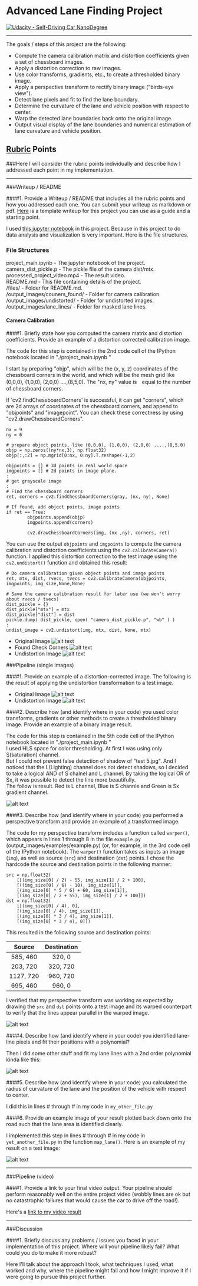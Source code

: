 # Advanced Lane Finding Project

[![Udacity - Self-Driving Car NanoDegree](https://s3.amazonaws.com/udacity-sdc/github/shield-carnd.svg)](http://www.udacity.com/drive)

---

The goals / steps of this project are the following:

* Compute the camera calibration matrix and distortion coefficients given a set of chessboard images.
* Apply a distortion correction to raw images.
* Use color transforms, gradients, etc., to create a thresholded binary image.
* Apply a perspective transform to rectify binary image ("birds-eye view").
* Detect lane pixels and fit to find the lane boundary.
* Determine the curvature of the lane and vehicle position with respect to center.
* Warp the detected lane boundaries back onto the original image.
* Output visual display of the lane boundaries and numerical estimation of lane curvature and vehicle position.

[//]: # (Image References)

[camera_org]: ./camera_cal/calibration2.jpg "Distorted"
[camera_corner]: ./output_images/couners_found/calibration2.jpg "Counersfound"
[camera_undist]: ./output_images/undistorted/calibration2.jpg "Undistorted"
[test1_org]: ./test_images/test1.jpg "Distorted"
[test1_undist]: ./output_images/undistorted/test1.jpg "Undistorted"
[color_grad]: ./files/color_and_grad.png "binarized"

[image2]: ./test_images/test1.jpg "Road Transformed"
[image3]: ./examples/binary_combo_example.jpg "Binary Example"
[image4]: ./examples/warped_straight_lines.jpg "Warp Example"
[image5]: ./examples/color_fit_lines.jpg "Fit Visual"
[image6]: ./examples/example_output.jpg "Output"
[video1]: ./project_video.mp4 "Video"

## [Rubric](https://review.udacity.com/#!/rubrics/571/view) Points
###Here I will consider the rubric points individually and describe how I addressed each point in my implementation.  

---
###Writeup / README

####1. Provide a Writeup / README that includes all the rubric points and how you addressed each one.  You can submit your writeup as markdown or pdf.  [Here](https://github.com/udacity/CarND-Advanced-Lane-Lines/blob/master/writeup_template.md) is a template writeup for this project you can use as a guide and a starting point.  

I used [this jupyter notebook](https://github.com/HidetoKimura/carnd_advanced_lane_lines/blob/master/project_main.ipynb) in this project. Because in this project to do data analysis and visualization is very important.
Here is the file structures.

### File Structures

project_main.ipynb - The jupyter notebook of the project.    
camera_dist_pickle.p - The pickle file of the camera dist/mtx.  
processed_project_video.mp4 - The result video.  
README.md - This file containing details of the project.  
/files/ - Folder for README.md.  
/output_images/couners_found/ - Folder for camera calibration.  
/output_images/undistorted/ - Folder for undistorted images.  
/output_images/lane_lines/ - Folder for masked lane lines.  


#### Camera Calibration

####1. Briefly state how you computed the camera matrix and distortion coefficients. Provide an example of a distortion corrected calibration image.

The code for this step is contained in the 2nd code cell of the IPython notebook located in "./project_main.ipynb " 

I start by preparing "objp", which will be the (x, y, z) coordinates of the chessboard corners in the world, and which will be the mesh grid like (0,0,0), (1,0,0), (2,0,0) ....,(8,5,0). The "nx, ny" value is　equal to the number of chessboard corners.

If 'cv2.findChessboardCorners' is successful, it can get "corners", which are 2d arrays of coordnates of the chessboard corners, and append to "objpoints" and "imagepoint". You can check these correctness by using "cv2.drawChessboardCorners".

~~~~
nx = 9
ny = 6

# prepare object points, like (0,0,0), (1,0,0), (2,0,0) ....,(8,5,0)
objp = np.zeros((ny*nx,3), np.float32)
objp[:,:2] = np.mgrid[0:nx, 0:ny].T.reshape(-1,2)

objpoints = [] # 3d points in real world space
imgpoints = [] # 2d points in image plane.
:
# get grayscale image
:
# Find the chessboard corners
ret, corners = cv2.findChessboardCorners(gray, (nx, ny), None)

# If found, add object points, image points
if ret == True:        
        objpoints.append(objp)
        imgpoints.append(corners)

        cv2.drawChessboardCorners(img, (nx ,ny), corners, ret)
~~~~

You can use the output `objpoints` and `imgpoints` to compute the camera calibration and distortion coefficients using the `cv2.calibrateCamera()` function.  I applied this distortion correction to the test image using the `cv2.undistort()` function and obtained this result: 

~~~~
# Do camera calibration given object points and image points
ret, mtx, dist, rvecs, tvecs = cv2.calibrateCamera(objpoints, imgpoints, img_size,None,None)

# Save the camera calibration result for later use (we won't worry about rvecs / tvecs)
dist_pickle = {}
dist_pickle["mtx"] = mtx
dist_pickle["dist"] = dist
pickle.dump( dist_pickle, open( "camera_dist_pickle.p", "wb" ) )
:
undist_image = cv2.undistort(img, mtx, dist, None, mtx)
~~~~~
- Original Image
![alt text][camera_org]
- Found Check Corners
![alt text][camera_corner]
- Undistortion Image
![alt text][camera_undist]

###Pipeline (single images)

####1. Provide an example of a distortion-corrected image.
The following is the result of applying the undistortion transformation to a test image.
- Original Image
![alt text][test1_org]
- Undistortion Image
![alt text][test1_undist]

####2. Describe how (and identify where in your code) you used color transforms, gradients or other methods to create a thresholded binary image.  Provide an example of a binary image result.

The code for this step is contained in the 5th code cell of the IPython notebook located in "./project_main.ipynb "     
I used HLS space for color thresholding. At first I was using only S(saturation) channel.     
But I could not prevent false detection of shadow of "test 5.jpg". And I noticed that the L(Lighting) channel does not detect shadows, so I decided to take a logical AND of S chalnel and L channel. By taking the logical OR of Sx, it was possible to detect the line more beautifully.     
The follow is result. Red is L channel, Blue is S channle and Green is Sx gradient channel.

![alt text][color_grad]

####3. Describe how (and identify where in your code) you performed a perspective transform and provide an example of a transformed image.

The code for my perspective transform includes a function called `warper()`, which appears in lines 1 through 8 in the file `example.py` (output_images/examples/example.py) (or, for example, in the 3rd code cell of the IPython notebook).  The `warper()` function takes as inputs an image (`img`), as well as source (`src`) and destination (`dst`) points.  I chose the hardcode the source and destination points in the following manner:

```
src = np.float32(
    [[(img_size[0] / 2) - 55, img_size[1] / 2 + 100],
    [((img_size[0] / 6) - 10), img_size[1]],
    [(img_size[0] * 5 / 6) + 60, img_size[1]],
    [(img_size[0] / 2 + 55), img_size[1] / 2 + 100]])
dst = np.float32(
    [[(img_size[0] / 4), 0],
    [(img_size[0] / 4), img_size[1]],
    [(img_size[0] * 3 / 4), img_size[1]],
    [(img_size[0] * 3 / 4), 0]])

```
This resulted in the following source and destination points:

| Source        | Destination   | 
|:-------------:|:-------------:| 
| 585, 460      | 320, 0        | 
| 203, 720      | 320, 720      |
| 1127, 720     | 960, 720      |
| 695, 460      | 960, 0        |

I verified that my perspective transform was working as expected by drawing the `src` and `dst` points onto a test image and its warped counterpart to verify that the lines appear parallel in the warped image.

![alt text][image4]

####4. Describe how (and identify where in your code) you identified lane-line pixels and fit their positions with a polynomial?

Then I did some other stuff and fit my lane lines with a 2nd order polynomial kinda like this:

![alt text][image5]

####5. Describe how (and identify where in your code) you calculated the radius of curvature of the lane and the position of the vehicle with respect to center.

I did this in lines # through # in my code in `my_other_file.py`

####6. Provide an example image of your result plotted back down onto the road such that the lane area is identified clearly.

I implemented this step in lines # through # in my code in `yet_another_file.py` in the function `map_lane()`.  Here is an example of my result on a test image:

![alt text][image6]

---

###Pipeline (video)

####1. Provide a link to your final video output.  Your pipeline should perform reasonably well on the entire project video (wobbly lines are ok but no catastrophic failures that would cause the car to drive off the road!).

Here's a [link to my video result](./project_video.mp4)

---

###Discussion

####1. Briefly discuss any problems / issues you faced in your implementation of this project.  Where will your pipeline likely fail?  What could you do to make it more robust?

Here I'll talk about the approach I took, what techniques I used, what worked and why, where the pipeline might fail and how I might improve it if I were going to pursue this project further.  


